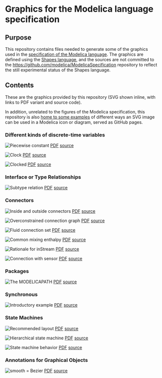 # Graphics for the Modelica language specification

## Purpose

This repository contains files needed to generate some of the graphics used in the [specification of the Modelica language](https://github.com/modelica/ModelicaSpecification).  The graphics are defined using the [Shapes language](http://lang-shapes.sourceforge.net/), and the sources are not committed to the https://github.com/modelica/ModelicaSpecification repository to reflect the still experimental status of the Shapes language.

## Contents

These are the graphics provided by this repository (SVG shown inline, with links to PDF variant and source code).

In addition, unrelated to the figures of the Modelica specification, this repository is also [home to some examples](https://henrikt-ma.github.io/ModelicaSpecificationGraphics/SVG_Bitmap/) of different ways an SVG image can be used in a Modelica icon or diagram, served as GitHub pages.

### Different kinds of discrete-time variables

![Piecewise constant](products/piecewise-constant.svg) [PDF](products/piecewise-constant.pdf) [source](source/piecewise-constant.shape)

![Clock](products/clock.svg) [PDF](products/clock.pdf) [source](source/clock.shape)

![Clocked](products/clocked.svg) [PDF](products/clocked.pdf) [source](source/clocked.shape)

### Interface or Type Relationships

![Subtype relation](products/subtype.svg) [PDF](products/subtype.pdf) [source](source/subtype.shape)

### Connectors

![Inside and outside connectors](products/innerouterconnector.svg) [PDF](products/innerouterconnector.pdf) [source](source/innerouterconnector.shape)

![Overconstrained connection graph](products/overdetermined.svg) [PDF](products/overdetermined.pdf) [source](source/overdetermined.shape)

![Fluid connection set](products/fluidsystem.svg) [PDF](products/fluidsystem.pdf) [source](source/fluidsystem.shape)

![Common mixing enthalpy](products/fluidmix.svg) [PDF](products/fluidmix.pdf) [source](source/fluidmix.shape)

![Rationale for `inStream`](products/fluidmix3.svg) [PDF](products/fluidmix3.pdf) [source](source/fluidmix3.shape)

![Connection with sensor](products/fluidmix4.svg) [PDF](products/fluidmix4.pdf) [source](source/fluidmix4.shape)

### Packages

![The MODELICAPATH](products/modelicapath.svg) [PDF](products/modelicapath.pdf) [source](source/modelicapath.shape)

### Synchronous

![Introductory example](products/plantmodel.svg) [PDF](products/plantmodel.pdf) [source](source/plantmodel.shape)

### State Machines

![Recommended layout](products/statemachine.svg) [PDF](products/statemachine.pdf) [source](source/statemachine.shape)

![Hierarchical state machine](products/hierarchical-statemachine.svg) [PDF](products/hierarchical-statemachine.pdf) [source](source/hierarchical-statemachine.shape)

![State machine behavior](products/statemachineplot.svg) [PDF](products/statemachineplot.pdf) [source](source/statemachineplot.shape)

### Annotations for Graphical Objects

![smooth = Bezier](products/bezierpoints.svg) [PDF](products/bezierpoints.pdf) [source](source/bezierpoints.shape)
